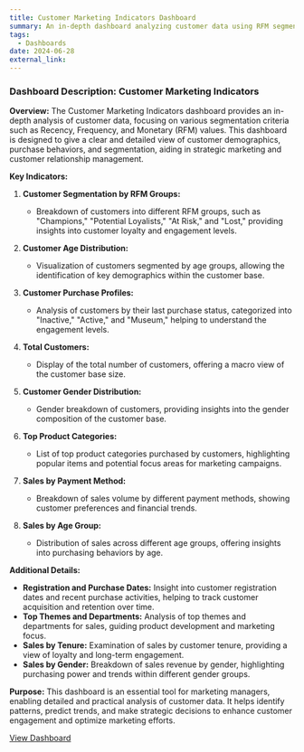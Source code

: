```yaml
---
title: Customer Marketing Indicators Dashboard
summary: An in-depth dashboard analyzing customer data using RFM segmentation. It provides insights into customer demographics, purchase behaviors, and segmentation, aiding in strategic marketing and customer relationship management.
tags:
  - Dashboards
date: 2024-06-28
external_link: 
---
```

### Dashboard Description: Customer Marketing Indicators

**Overview:**
The Customer Marketing Indicators dashboard provides an in-depth analysis of customer data, focusing on various segmentation criteria such as Recency, Frequency, and Monetary (RFM) values. This dashboard is designed to give a clear and detailed view of customer demographics, purchase behaviors, and segmentation, aiding in strategic marketing and customer relationship management.

**Key Indicators:**
1. **Customer Segmentation by RFM Groups:**
   - Breakdown of customers into different RFM groups, such as "Champions," "Potential Loyalists," "At Risk," and "Lost," providing insights into customer loyalty and engagement levels.

2. **Customer Age Distribution:**
   - Visualization of customers segmented by age groups, allowing the identification of key demographics within the customer base.

3. **Customer Purchase Profiles:**
   - Analysis of customers by their last purchase status, categorized into "Inactive," "Active," and "Museum," helping to understand the engagement levels.

4. **Total Customers:**
   - Display of the total number of customers, offering a macro view of the customer base size.

5. **Customer Gender Distribution:**
   - Gender breakdown of customers, providing insights into the gender composition of the customer base.

6. **Top Product Categories:**
   - List of top product categories purchased by customers, highlighting popular items and potential focus areas for marketing campaigns.

7. **Sales by Payment Method:**
   - Breakdown of sales volume by different payment methods, showing customer preferences and financial trends.

8. **Sales by Age Group:**
   - Distribution of sales across different age groups, offering insights into purchasing behaviors by age.

**Additional Details:**
- **Registration and Purchase Dates:** Insight into customer registration dates and recent purchase activities, helping to track customer acquisition and retention over time.
- **Top Themes and Departments:** Analysis of top themes and departments for sales, guiding product development and marketing focus.
- **Sales by Tenure:** Examination of sales by customer tenure, providing a view of loyalty and long-term engagement.
- **Sales by Gender:** Breakdown of sales revenue by gender, highlighting purchasing power and trends within different gender groups.

**Purpose:**
This dashboard is an essential tool for marketing managers, enabling detailed and practical analysis of customer data. It helps identify patterns, predict trends, and make strategic decisions to enhance customer engagement and optimize marketing efforts.


<a href="dashboard.pdf" target="_blank">View Dashboard</a>
